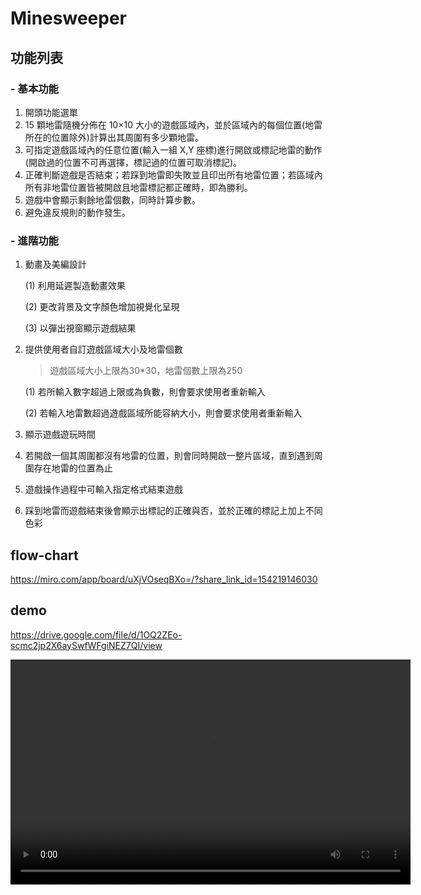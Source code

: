 # Minesweeper

## 功能列表
### - **基本功能**
1. 開頭功能選單
2. 15 顆地雷隨機分佈在 10×10 大小的遊戲區域內，並於區域內的每個位置(地雷所在的位置除外)計算出其周圍有多少顆地雷。
3. 可指定遊戲區域內的任意位置(輸入一組 X,Y 座標)進行開啟或標記地雷的動作(開啟過的位置不可再選擇，標記過的位置可取消標記)。
4. 正確判斷遊戲是否結束；若踩到地雷即失敗並且印出所有地雷位置；若區域內所有非地雷位置皆被開啟且地雷標記都正確時，即為勝利。
5. 遊戲中會顯示剩餘地雷個數，同時計算步數。
6. 避免違反規則的動作發生。




### - **進階功能**
1. 動畫及美編設計


   (1) 利用延遲製造動畫效果


   (2) 更改背景及文字顏色增加視覺化呈現


   (3) 以彈出視窗顯示遊戲結果

   
   
2. 提供使用者自訂遊戲區域大小及地雷個數
   > 遊戲區域大小上限為30*30，地雷個數上限為250


   (1) 若所輸入數字超過上限或為負數，則會要求使用者重新輸入

   
   (2) 若輸入地雷數超過遊戲區域所能容納大小，則會要求使用者重新輸入
   
3. 顯示遊戲遊玩時間
4. 若開啟一個其周圍都沒有地雷的位置，則會同時開啟一整片區域，直到遇到周圍存在地雷的位置為止
5. 遊戲操作過程中可輸入指定格式結束遊戲
6. 踩到地雷而遊戲結束後會顯示出標記的正確與否，並於正確的標記上加上不同色彩



## flow-chart
https://miro.com/app/board/uXjVOseqBXo=/?share_link_id=154219146030


## demo
https://drive.google.com/file/d/1OQ2ZEo-scmc2jp2X6aySwfWFgiNEZ7QI/view

<video width="640" height="360" controls>
  <source src="https://drive.google.com/uc?export=download&id=1OQ2ZEo-scmc2jp2X6aySwfWFgiNEZ7QI" type="video/mp4">
  Your browser does not support the video tag.
</video>

